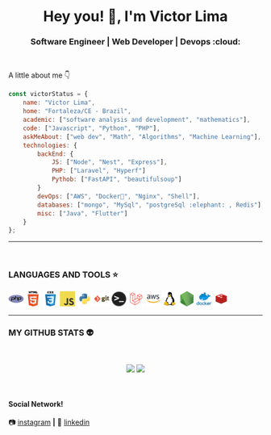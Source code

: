 <h1 align="center">Hey you! 👋, I'm Victor Lima </h1> 
<h3 align="center">Software Engineer | Web Developer | Devops :cloud: </h3>
<br>

A little about me :point_down:
```javascript
const victorStatus = {
    name: "Victor Lima",
    home: "Fortaleza/CE - Brazil",
    academic: ["software analysis and development", "mathematics"],
    code: ["Javascript", "Python", "PHP"],
    askMeAbout: ["web dev", "Math", "Algorithms", "Machine Learning"],
    technologies: {
        backEnd: {
            JS: ["Node", "Nest", "Express"],
            PHP: ["Laravel", "Hyperf"]
            Pythob: ["FastAPI", "beautifulsoup"] 
        }
        devOps: ["AWS", "Docker🐳", "Nginx", "Shell"],
        databases: ["mongo", "MySql", "postgreSql :elephant: , Redis"],
        misc: ["Java", "Flutter"]
    }
};
```
----

<br>

### **LANGUAGES AND TOOLS** :star:
<code><img height="30" src="https://raw.githubusercontent.com/github/explore/80688e429a7d4ef2fca1e82350fe8e3517d3494d/topics/php/php.png"></code>
<code><img height="30" src="https://raw.githubusercontent.com/github/explore/80688e429a7d4ef2fca1e82350fe8e3517d3494d/topics/html/html.png"></code>
<code><img height="30" src="https://raw.githubusercontent.com/github/explore/80688e429a7d4ef2fca1e82350fe8e3517d3494d/topics/css/css.png"></code>
<code><img height="30" src="https://raw.githubusercontent.com/github/explore/80688e429a7d4ef2fca1e82350fe8e3517d3494d/topics/javascript/javascript.png"></code>
<code><img height="30" src="https://raw.githubusercontent.com/github/explore/80688e429a7d4ef2fca1e82350fe8e3517d3494d/topics/python/python.png"></code>
<code><img height="30" src="https://raw.githubusercontent.com/github/explore/80688e429a7d4ef2fca1e82350fe8e3517d3494d/topics/git/git.png"></code>
<code><img height="30" src="https://raw.githubusercontent.com/github/explore/80688e429a7d4ef2fca1e82350fe8e3517d3494d/topics/terminal/terminal.png"></code>
<code><img height="30" src="https://raw.githubusercontent.com/github/explore/80688e429a7d4ef2fca1e82350fe8e3517d3494d/topics/laravel/laravel.png"></code>
<code><img height="30" src="https://raw.githubusercontent.com/github/explore/80688e429a7d4ef2fca1e82350fe8e3517d3494d/topics/aws/aws.png"></code>
<code><img height="30" src="https://raw.githubusercontent.com/github/explore/80688e429a7d4ef2fca1e82350fe8e3517d3494d/topics/linux/linux.png"></code>
<code><img height="30" src="https://raw.githubusercontent.com/github/explore/80688e429a7d4ef2fca1e82350fe8e3517d3494d/topics/nodejs/nodejs.png"></code>
<code><img height="30" src="https://raw.githubusercontent.com/github/explore/80688e429a7d4ef2fca1e82350fe8e3517d3494d/topics/docker/docker.png"></code>
<code><img height="30" src="https://raw.githubusercontent.com/github/explore/80688e429a7d4ef2fca1e82350fe8e3517d3494d/topics/redis/redis.png"></code>
<br>

---

### **MY GITHUB STATS** :alien:

<br>
<p align = "center">
  <img src = "https://github-readme-stats.vercel.app/api?username=VictorLMgit&theme=holi&line_height=40">
  <img src = "https://github-readme-stats.vercel.app/api/top-langs/?username=VictorLMgit&theme=holi">
</p>

[instagram]: https://www.instagram.com/victorlima.ms/
[linkedin]: https://www.linkedin.com/in/victor-limath/
<br>

#### Social Network!


📷 [instagram][instagram] **|** 
👔 [linkedin][linkedin]
